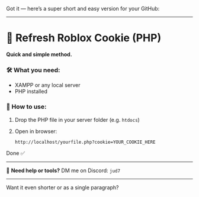Got it — here’s a super short and easy version for your GitHub:

---

# 🔁 Refresh Roblox Cookie (PHP)

**Quick and simple method.**

### 🛠 What you need:

* XAMPP or any local server
* PHP installed

### 🚀 How to use:

1. Drop the PHP file in your server folder (e.g. `htdocs`)
2. Open in browser:

   ```
   http://localhost/yourfile.php?cookie=YOUR_COOKIE_HERE
   ```

Done ✅

---

💬 **Need help or tools?** DM me on Discord: `jud7`

---

Want it even shorter or as a single paragraph?

